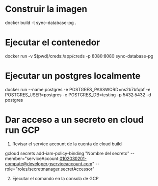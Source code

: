 # Construir la imagen
docker build -t sync-database-pg .

# Ejecutar el contenedor
docker run -v $(pwd)/creds:/app/creds -p 8080:8080 sync-database-pg

# Ejecutar un postgres localmente
docker run --name postgres -e POSTGRES_PASSWORD=ns2b7bfqbf -e POSTGRES_USER=postgres -e POSTGRES_DB=testing -p 5432:5432 -d postgres


# Dar acceso a un secreto en cloud run GCP

1. Revisar el service account de la cuenta de cloud build

gcloud secrets add-iam-policy-binding "Nombre del secreto"   --member="serviceAccount:0102030201-compute@developer.gserviceaccount.com"   --role="roles/secretmanager.secretAccessor"

2. Ejecutar el comando en la consola de GCP

